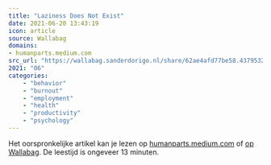 ```yaml
---
title: "Laziness Does Not Exist"
date: 2021-06-20 13:43:19
icon: article
source: Wallabag
domains:
- humanparts.medium.com
src_url: "https://wallabag.sanderdorigo.nl/share/62ae4afd77be58.43795321"
2021: "06"
categories:
    - "behavior"
    - "burnout"
    - "employment"
    - "health"
    - "productivity"
    - "psychology"
---
```

Het oorspronkelijke artikel kan je lezen op [humanparts.medium.com](https://humanparts.medium.com/laziness-does-not-exist-3af27e312d01) of [op Wallabag](https://wallabag.sanderdorigo.nl/share/62ae4afd77be58.43795321). De leestijd is ongeveer 13 minuten.
